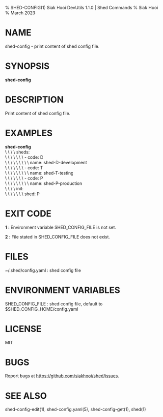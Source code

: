 % SHED-CONFIG(1) Siak Hooi DevUtils 1.1.0 | Shed Commands
% Siak Hooi
% March 2023

# NAME
shed-config - print content of shed config file.

# SYNOPSIS
**shed-config**

# DESCRIPTION
Print content of shed config file.

# EXAMPLES
**shed-config**\
\ \ \ \  sheds:\
\ \ \ \ \ \ \ - code: D\
\ \ \ \ \ \ \ \ \ name: shed-D-development\
\ \ \ \ \ \ \ - code: T\
\ \ \ \ \ \ \ \ \ name: shed-T-testing\
\ \ \ \ \ \ \ - code: P\
\ \ \ \ \ \ \ \ \ name: shed-P-production\
\ \ \ \  init:\
\ \ \ \ \ \ \ shed: P

# EXIT CODE
**1**
: Environment variable SHED_CONFIG_FILE is not set.

**2**
: File stated in SHED_CONFIG_FILE does not exist.

# FILES
~/.shed/config.yaml
: shed config file

# ENVIRONMENT VARIABLES
SHED_CONFIG_FILE
: shed config file, default to $SHED_CONFIG_HOME/config.yaml

# LICENSE
MIT

# BUGS
Report bugs at https://github.com/siakhooi/shed/issues.

# SEE ALSO
shed-config-edit(1), shed-config.yaml(5), shed-config-get(1), shed(1)
